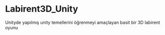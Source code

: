 # Labirent3D_Unity
Unityde yapılmış unity temellerini öğrenmeyi amaçlayan basit bir 3D labirent oyunu
